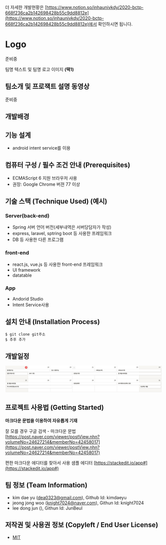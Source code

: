 더 자세한 개발현황은 [https://www.notion.so/inhaunivkdy/2020-bctp-668f236ca2b142698428b55c9dd8812e](https://www.notion.so/inhaunivkdy/2020-bctp-668f236ca2b142698428b55c9dd8812e)에서 확인하시면 됩니다.
# Logo
준비중

팀명 텍스트 및 팀명 로고 이미지 **(택1)**

## 팀소개 및 프로잭트 설명 동영상
준비중

## 개발배경

## 기능 설계
 - android intent service를 이용 
## 컴퓨터 구성 / 필수 조건 안내 (Prerequisites)
* ECMAScript 6 지원 브라우저 사용
* 권장: Google Chrome 버젼 77 이상

## 기술 스택 (Technique Used) (예시)
### Server(back-end)
 - Spring 서버 언어 버전(세부내역은 서버당담자가 작성) 
 - express, laravel, sptring boot 등 사용한 프레임워크 
 - DB 등 사용한 다른 프로그램 
 
### front-end
 - react.js, vue.js 등 사용한 front-end 프레임워크
 - UI framework
 - datatable

### App
 - Andorid Studio
 - Intent Service사용

## 설치 안내 (Installation Process)
```bash
$ git clone git주소
$ 추후 추가
```
## 개발일정
![Alt text](/PPT/개발일정.png)
## 프로젝트 사용법 (Getting Started)
**마크다운 문법을 이용하여 자유롭게 기재**

잘 모를 경우
구글 검색 - 마크다운 문법
[https://post.naver.com/viewer/postView.nhn?volumeNo=24627214&memberNo=42458017](https://post.naver.com/viewer/postView.nhn?volumeNo=24627214&memberNo=42458017)

 편한 마크다운 에디터를 찾아서 사용
 샘플 에디터 [https://stackedit.io/app#](https://stackedit.io/app#)
 
## 팀 정보 (Team Information)
- kim dae yu (dea0323@gmail.com), Github Id: kimdaeyu
- jeong jong woo (knight7024@naver.com), Githun Id: knight7024
- lee dong jun (), Githun Id: JunBeul

## 저작권 및 사용권 정보 (Copyleft / End User License)
 * [MIT](https://github.com/osam2020-WEB/Sample-ProjectName-TeamName/blob/master/license.md)
